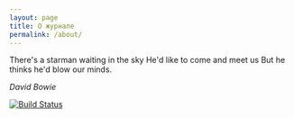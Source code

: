 ```yaml
---
layout: page
title: О журнале
permalink: /about/
---
```


There's a starman waiting in the sky
He'd like to come and meet us
But he thinks he'd blow our minds.

_David Bowie_

[![Build Status](https://travis-ci.org/sergeytsivin/sergeytsivin.github.io.svg?branch=master)](https://travis-ci.org/sergeytsivin/sergeytsivin.github.io)